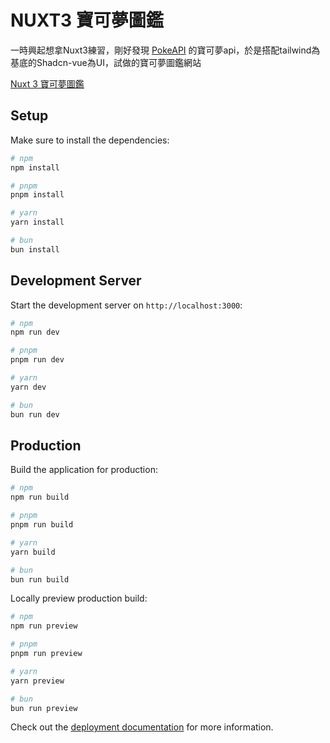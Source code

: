 # NUXT3 寶可夢圖鑑

一時興起想拿Nuxt3練習，剛好發現 [PokeAPI](https://pokeapi.co/) 的寶可夢api，於是搭配tailwind為基底的Shadcn-vue為UI，試做的寶可夢圖鑑網站

[Nuxt 3 寶可夢圖鑑](https://nuxt3-poke-api-example.vercel.app/)

## Setup

Make sure to install the dependencies:

```bash
# npm
npm install

# pnpm
pnpm install

# yarn
yarn install

# bun
bun install
```

## Development Server

Start the development server on `http://localhost:3000`:

```bash
# npm
npm run dev

# pnpm
pnpm run dev

# yarn
yarn dev

# bun
bun run dev
```

## Production

Build the application for production:

```bash
# npm
npm run build

# pnpm
pnpm run build

# yarn
yarn build

# bun
bun run build
```

Locally preview production build:

```bash
# npm
npm run preview

# pnpm
pnpm run preview

# yarn
yarn preview

# bun
bun run preview
```

Check out the [deployment documentation](https://nuxt.com/docs/getting-started/deployment) for more information.
